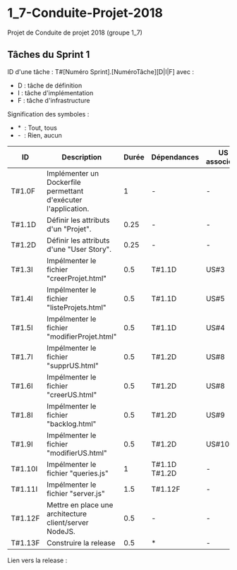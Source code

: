 # 1_7-Conduite-Projet-2018
Projet de Conduite de projet 2018 (groupe 1_7)

## Tâches du Sprint 1
ID d'une tâche : T#[Numéro Sprint].[NuméroTâche][D|I|F] avec :
* D : tâche de définition
* I : tâche d'implémentation
* F : tâche d'infrastructure

Signification des symboles :
* \* &nbsp;: Tout, tous
* \- &nbsp;: Rien, aucun

|ID|Description|Durée|Dépendances|US associées|État|
|--|-----------|-----|-----------|------------|----|
|T#1.0F|Implémenter un Dockerfile permettant d'exécuter l'application.|1|-|-|DONE|
|T#1.1D|Définir les attributs d'un "Projet".|0.25|-|-|DONE|
|T#1.2D|Définir les attributs d'une "User Story".|0.25|-|-|TODO|
|T#1.3I|Impélmenter le fichier "creerProjet.html"|0.5|T#1.1D|US#3|DOING|
|T#1.4I|Impélmenter le fichier "listeProjets.html"|0.5|T#1.1D|US#5|DOING|
|T#1.5I|Impélmenter le fichier "modifierProjet.html"|0.5|T#1.1D|US#4|TODO|
|T#1.7I|Impélmenter le fichier "supprUS.html"|0.5|T#1.2D|US#8|TODO|
|T#1.6I|Impélmenter le fichier "creerUS.html"|0.5|T#1.2D|US#8|TODO|
|T#1.8I|Impélmenter le fichier "backlog.html"|0.5|T#1.2D|US#9|TODO|
|T#1.9I|Impélmenter le fichier "modifierUS.html"|0.5|T#1.2D|US#10|TODO|
|T#1.10I|Impélmenter le fichier "queries.js"|1|T#1.1D T#1.2D|-|TODO|
|T#1.11I|Impélmenter le fichier "server.js"|1.5|T#1.12F|-|TODO|
|T#1.12F|Mettre en place une architecture client/server NodeJS.|0.5|-|-|DONE|
|T#1.13F|Construire la release|0.5|*|-|TODO||
Lien vers la release :
